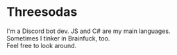 # Threesodas
I'm a Discord bot dev. JS and C# are my main languages. <br>Sometimes I tinker in Brainfuck, too.
<br>Feel free to look around.
